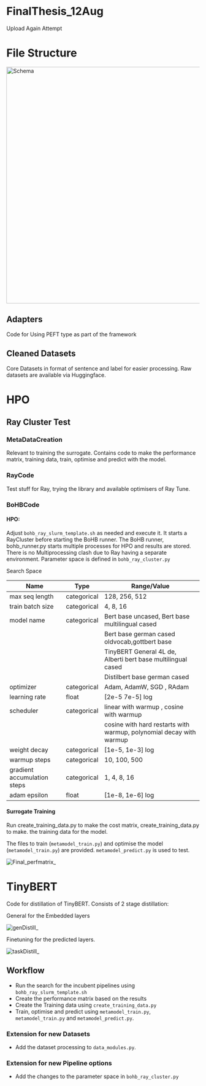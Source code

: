# FinalThesis_12Aug
Upload Again Attempt

# File Structure

<img width="617" alt="Schema" src="https://github.com/user-attachments/assets/7d2bdca3-f540-4bff-8892-d69ed5381233">

## Adapters
Code for Using PEFT type as part of the framework
## Cleaned Datasets
Core Datasets in format of sentence and label for easier processing. Raw datasets are available via Huggingface.
# HPO
## Ray Cluster Test
### MetaDataCreation
Relevant to training the surrogate. Contains code to make the performance matrix, training data, train, optimise and predict with the model. 

### RayCode
Test stuff for Ray, trying the library and available optimisers of Ray Tune.

### BoHBCode
#### HPO:
Adjust `bohb_ray_slurm_template.sh` as needed and execute it. It starts a RayCluster before starting the BoHB runner. The BoHB runner, bohb_runner.py starts multiple processes for HPO and results are stored. There is no Multiprocessing clash due to Ray having a separate environment. Parameter space is defined in `bohb_ray_cluster.py`

Search Space


| Name    | Type | Range/Value|
| -------- | ------- |------------|
| max seq length | categorical | 128, 256, 512 |
| train batch size | categorical | 4, 8, 16    |
| model name | categorical | Bert base uncased, Bert base multilingual cased 
| |             | Bert base german cased oldvocab,gottbert base  |
| |             | TinyBERT General 4L de, Alberti bert base multilingual cased |
| |             | Distilbert base german cased    |
| optimizer | categorical | Adam, AdamW, SGD , RAdam |
| learning rate | float | [2e-5 7e-5] log |
| scheduler | categorical | linear with warmup , cosine with warmup|
| | |cosine with hard restarts with warmup, polynomial decay with warmup|
| weight decay | categorical | [1e-5, 1e-3] log |
|warmup steps | categorical | 10, 100, 500 |
| gradient accumulation steps | categorical | 1, 4, 8, 16|
| adam epsilon | float | [1e-8, 1e-6]  log |






#### Surrogate Training
Run create_training_data.py to make the cost matrix, create_training_data.py to make. the training data for the model.

The files to train (`metamodel_train.py`) and optimise the model  (`metamodel_train.py`) are provided. `metamodel_predict.py` is used to test. 
 
![Final_perfmatrix_](https://github.com/user-attachments/assets/b1997e0b-a604-42d0-a76d-ef02bae3e244)

# TinyBERT
Code for distillation of TinyBERT. Consists of 2 stage distillation: 

General for the Embedded layers

![genDistill_](https://github.com/user-attachments/assets/0b64178f-7957-4d7c-a7bf-bab5bd0091e0)


Finetuning for the predicted layers.

![taskDistill_](https://github.com/user-attachments/assets/a2d941cb-dd6b-414d-a3c2-f4ba3942e3f3)

## Workflow
- Run the search for the incubent pipelines using `bohb_ray_slurm_template.sh`
- Create the performance matrix based on the results 
- Create the Training data using `create_training_data.py`
- Train, optimise and predict using `metamodel_train.py`, `metamodel_train.py` and `metamodel_predict.py`.

### Extension for new Datasets
- Add the dataset processing to `data_modules.py`.

### Extension for new Pipeline options
- Add the changes to the parameter space in `bohb_ray_cluster.py`

